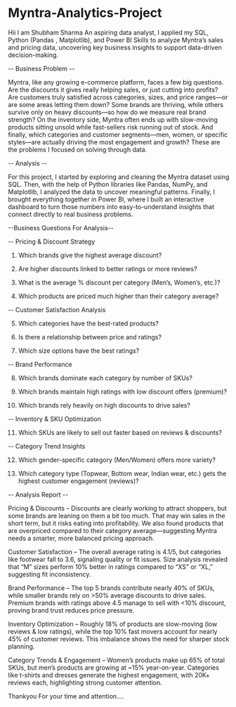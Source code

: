 # Myntra-Analytics-Project

Hii I am Shubham Sharma
An aspiring data analyst, I applied my SQL, Python (Pandas , Matplotlib), and Power BI
Skills to analyze Myntra’s sales and pricing data, uncovering key business insights to support data-driven decision-making.

-- Business Problem --

Myntra, like any growing e-commerce platform, faces a few big questions. Are the discounts it gives really helping sales, or just cutting into profits? Are customers truly satisfied across categories, sizes, and price ranges—or are some areas letting them down? Some brands are thriving, while others survive only on heavy discounts—so how do we measure real brand strength? On the inventory side, Myntra often ends up with slow-moving products sitting unsold while fast-sellers risk running out of stock. And finally, which categories and customer segments—men, women, or specific styles—are actually driving the most engagement and growth? These are the problems I focused on solving through data.

-- Analysis --

For this project, I started by exploring and cleaning the Myntra dataset using SQL. Then, with the help of Python libraries like Pandas, NumPy, and Matplotlib, I analyzed the data to uncover meaningful patterns. Finally, I brought everything together in Power BI, where I built an interactive dashboard to turn those numbers into easy-to-understand insights that connect directly to real business problems.



--Business Questions For Analysis--
 
-- Pricing & Discount Strategy

1) Which brands give the highest average discount?

2) Are higher discounts linked to better ratings or more reviews?

3) What is the average % discount per category (Men’s, Women’s, etc.)?

4) Which products are priced much higher than their category average?



-- Customer Satisfaction Analysis

5) Which categories have the best-rated products?

6) Is there a relationship between price and ratings?

7) Which size options have the best ratings?



-- Brand Performance

8) Which brands dominate each category by number of SKUs?

9) Which brands maintain high ratings with low discount offers (premium)?

10) Which brands rely heavily on high discounts to drive sales?



-- Inventory & SKU Optimization 

11) Which SKUs are likely to sell out faster based on reviews & discounts?



-- Category Trend Insights

12) Which gender-specific category (Men/Women) offers more variety?

13) Which category type (Topwear, Bottom wear, Indian wear, etc.) gets the highest customer engagement (reviews)?




-- Analysis Report --

Pricing & Discounts – Discounts are clearly working to attract shoppers, but some brands are leaning on them a bit too much. That may win sales in the short term, but it risks eating into profitability. We also found products that are overpriced compared to their category average—suggesting Myntra needs a smarter, more balanced pricing approach.


Customer Satisfaction – The overall average rating is 4.1/5, but categories like footwear fall to 3.6, signaling quality or fit issues. Size analysis revealed that “M” sizes perform 10% better in ratings compared to “XS” or “XL,” suggesting fit inconsistency.


Brand Performance – The top 5 brands contribute nearly 40% of SKUs, while smaller brands rely on >50% average discounts to drive sales. Premium brands with ratings above 4.5 manage to sell with <10% discount, proving brand trust reduces price pressure.


Inventory Optimization – Roughly 18% of products are slow-moving (low reviews & low ratings), while the top 10% fast movers account for nearly 45% of customer reviews. This imbalance shows the need for sharper stock planning.


Category Trends & Engagement – Women’s products make up 65% of total SKUs, but men’s products are growing at ~15% year-on-year. Categories like t-shirts and dresses generate the highest engagement, with 20K+ reviews each, highlighting strong customer attention.


Thankyou For your time and attention....
